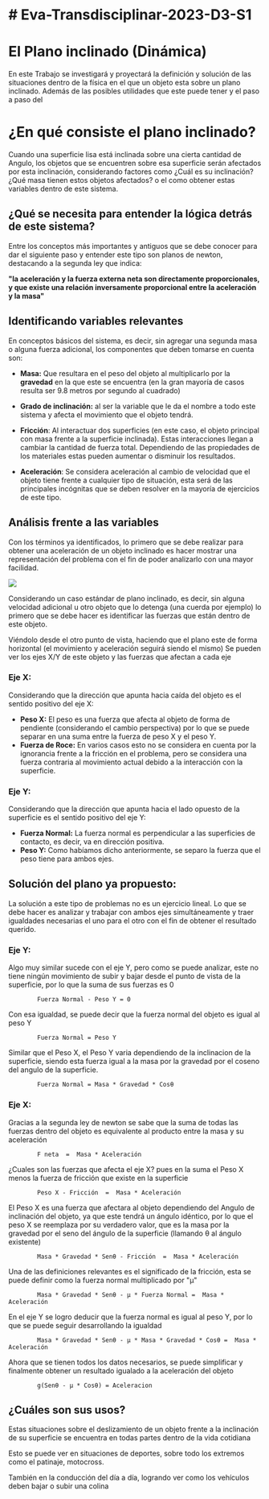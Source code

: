 # # Eva-Transdisciplinar-2023-D3-S1

# El Plano inclinado (Dinámica)

En este Trabajo se investigará y proyectará la definición y solución de las situaciones dentro de la física en el que un objeto esta sobre un plano inclinado. Además de las posibles utilidades que este puede tener y el paso a paso del

# ¿En qué consiste el plano inclinado?

Cuando una superficie lisa está inclinada sobre una cierta cantidad de Angulo, los objetos que se encuentren sobre esa superficie serán afectados por esta inclinación, considerando factores como ¿Cuál es su inclinación? ¿Qué masa tienen estos objetos afectados? o el como obtener estas variables dentro de este sistema.

## ¿Qué se necesita para entender la lógica detrás de este sistema?

Entre los conceptos más importantes y antiguos que se debe conocer para dar el siguiente paso y entender este tipo son planos de newton, destacando a la segunda ley que indica:

**"la aceleración y la fuerza externa neta son directamente proporcionales, y que existe una relación inversamente proporcional entre la aceleración y la masa"**

## Identificando variables relevantes

En conceptos básicos del sistema, es decir, sin agregar una segunda masa o alguna fuerza adicional, los componentes que deben tomarse en cuenta son:

- **Masa:**  Que resultara en el peso del objeto al multiplicarlo por la **gravedad** en la que este se encuentra (en la gran mayoría de casos resulta ser 9.8 metros por segundo al cuadrado)

- **Grado de inclinación:**  al ser la variable que le da el nombre a todo este sistema y afecta el movimiento que el objeto tendrá.

- **Fricción**: Al interactuar dos superficies (en este caso, el objeto principal con masa frente a la superficie inclinada). Estas interacciones llegan a cambiar la cantidad de fuerza total. Dependiendo de las propiedades de los materiales estas pueden aumentar o disminuir los resultados.

- **Aceleración**: Se considera aceleración al cambio de velocidad que el objeto tiene frente a cualquier tipo de situación, esta será de las principales incógnitas que se deben resolver en la mayoría de ejercicios de este tipo.

## Análisis frente a las variables
Con los términos ya identificados, lo primero que se debe realizar para obtener una aceleración de un objeto inclinado es hacer mostrar una representación del problema con el fin de poder analizarlo con una mayor facilidad.

![](https://cdn.kastatic.org/ka-perseus-images/1f848b6e7e25a2bc5d506b89a31434fda1d531ca.png)

Considerando un caso estándar de plano inclinado, es decir, sin alguna velocidad adicional u otro objeto que lo detenga (una cuerda por ejemplo) lo primero que se debe hacer es identificar las fuerzas que están dentro de este objeto.

Viéndolo desde el otro punto de vista, haciendo que el plano este de forma horizontal (el movimiento y aceleración seguirá siendo el mismo) Se pueden ver los ejes X/Y de este objeto y las fuerzas que afectan a cada eje

### Eje X:
Considerando que la dirección que apunta hacia caída del objeto es el sentido positivo del eje X:
- **Peso X:** El peso es una fuerza que afecta al objeto de forma de pendiente (considerando el cambio perspectiva) por lo que se puede separar en una suma entre la fuerza de peso X y el peso Y.
- **Fuerza de Roce:** En varios casos esto no se considera en cuenta por la ignorancia frente a la fricción en el problema, pero se considera una fuerza contraria al movimiento actual debido a la interacción con la superficie.

### Eje Y:
Considerando que la dirección que apunta hacia el lado opuesto de la superficie es el sentido positivo del eje Y:
- **Fuerza Normal:** La fuerza normal es perpendicular a las superficies de contacto, es decir, va en dirección positiva.
- **Peso Y:** Como habíamos dicho anteriormente, se separo la fuerza que el peso tiene para ambos ejes.

## Solución del plano ya propuesto:
La solución a este tipo de problemas no es un ejercicio lineal. Lo que se debe hacer es analizar y trabajar con ambos ejes simultáneamente y traer igualdades necesarias el uno para el otro con el fin de obtener el resultado querido.

### Eje Y:
Algo muy similar sucede con el eje Y, pero como se puede analizar, este no tiene ningún movimiento de subir y bajar desde el punto de vista de la superficie, por lo que la suma de sus fuerzas es 0

			Fuerza Normal - Peso Y = 0
   
Con esa igualdad, se puede decir que la fuerza normal del objeto es igual al peso Y

			Fuerza Normal = Peso Y

Similar que el Peso X, el Peso Y varia dependiendo de la inclinacion de la superficie, siendo esta fuerza igual a la masa por la gravedad por el coseno del angulo de la superficie.

		    Fuerza Normal = Masa * Gravedad * Cosθ
		      	
### Eje X:
Gracias a la segunda ley de newton se sabe que la suma de todas las fuerzas dentro del objeto es equivalente al producto entre la masa y su aceleración

			F neta  =  Masa * Aceleración


¿Cuales son las fuerzas que afecta el eje X? pues en la suma  el Peso X menos la fuerza de fricción que existe en la superficie

			Peso X - Fricción  =  Masa * Aceleración
		
		
El Peso X es una fuerza que afectara al objeto dependiendo del Angulo de inclinación del objeto, ya que este tendrá un ángulo idéntico, por lo que el peso X se reemplaza por su verdadero valor, que es la masa por la gravedad por el seno del ángulo de la superficie (llamando θ al ángulo existente)

			Masa * Gravedad * Senθ - Fricción  =  Masa * Aceleración


Una de las definiciones relevantes es el significado de la fricción, esta se puede definir como la fuerza normal multiplicado por "μ"

			Masa * Gravedad * Senθ - μ * Fuerza Normal =  Masa * Aceleración


En el eje Y se logro deducir que la fuerza normal es igual al peso Y, por lo que se puede seguir desarrollando la igualdad

			Masa * Gravedad * Senθ - μ * Masa * Gravedad * Cosθ =  Masa * Aceleración


Ahora que se tienen todos los datos necesarios, se puede simplificar y finalmente obtener un resultado igualado a la aceleración del objeto

			g(Senθ - μ * Cosθ) = Aceleracion


## ¿Cuáles son sus usos?

Estas situaciones sobre el deslizamiento de un objeto frente a la inclinación de su superficie se encuentra en todas partes dentro de la vida cotidiana

Esto se puede ver en situaciones de deportes, sobre todo los extremos como el patinaje, motocross.

También en la conducción del día a día, logrando ver como los vehículos deben bajar o subir una colina
